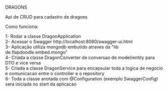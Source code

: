DRAGONS

Api de CRUD para cadastro de dragoes <br/>

Como funciona: <br/>

1- Rodar a classe DragonApplication <br/>
2- Acessar o Swagger http://localhost:8080/swagger-ui.html <br/>
3- Aplicação utiliza mongodb embutido atraves da "lib de.flapdoodle.embed.mongo" <br/>
4- Criada a classe DragonConverter de conversao de model/entity para DTO e vice versa <br/>
5- Criada a classe DragonService para encapsular toda a logica de negocio e comunicacao entre o controller e o repository <br/>
6- Toda a classe anotada com @Configuration (exemplo SwaggerConfig) sera iniciada no start da aplicacao <br/>
